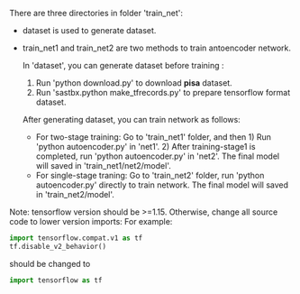  There are three directories in folder 'train_net':
 * dataset is used to generate dataset. 
 * train_net1 and train_net2 are two methods to train antoencoder network.
    
    In 'dataset', you can generate dataset before training : 
      1) Run 'python download.py' to download **pisa** dataset. 
      2) Run 'sastbx.python make_tfrecords.py' to prepare tensorflow format dataset.
      
    After generating dataset, you can train network as follows:
    * For two-stage training: Go to 'train_net1' folder, and then 1) Run 'python autoencoder.py' in 'net1'. 2) After training-stage1 is completed, run 'python autoencoder.py' in 'net2'. 
      The final model will saved in 'train_net1/net2/model'.
    * For single-stage traning: Go to 'train_net2' folder, run 'python autoencoder.py' directly to train network. 
      The final model will saved in 'train_net2/model'.

Note: tensorflow version should be >=1.15. Otherwise, change all source code to lower version imports:
For example:
```python
import tensorflow.compat.v1 as tf
tf.disable_v2_behavior()
```

should be changed to 
```python
import tensorflow as tf
```
